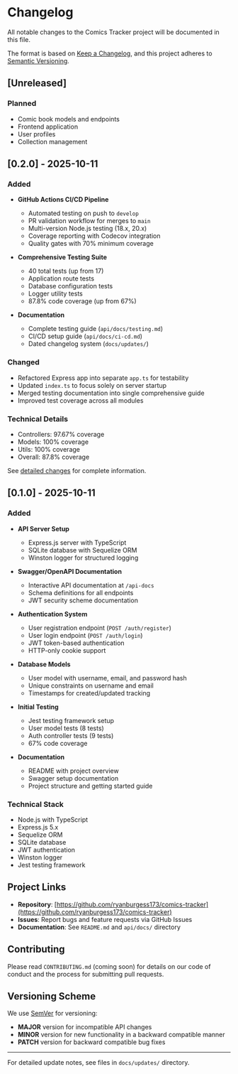 # Changelog

All notable changes to the Comics Tracker project will be documented in this file.

The format is based on [Keep a Changelog](https://keepachangelog.com/en/1.0.0/),
and this project adheres to [Semantic Versioning](https://semver.org/spec/v2.0.0.html).

## [Unreleased]

### Planned

- Comic book models and endpoints
- Frontend application
- User profiles
- Collection management

## [0.2.0] - 2025-10-11

### Added

- **GitHub Actions CI/CD Pipeline**

  - Automated testing on push to `develop`
  - PR validation workflow for merges to `main`
  - Multi-version Node.js testing (18.x, 20.x)
  - Coverage reporting with Codecov integration
  - Quality gates with 70% minimum coverage

- **Comprehensive Testing Suite**

  - 40 total tests (up from 17)
  - Application route tests
  - Database configuration tests
  - Logger utility tests
  - 87.8% code coverage (up from 67%)

- **Documentation**
  - Complete testing guide (`api/docs/testing.md`)
  - CI/CD setup guide (`api/docs/ci-cd.md`)
  - Dated changelog system (`docs/updates/`)

### Changed

- Refactored Express app into separate `app.ts` for testability
- Updated `index.ts` to focus solely on server startup
- Merged testing documentation into single comprehensive guide
- Improved test coverage across all modules

### Technical Details

- Controllers: 97.67% coverage
- Models: 100% coverage
- Utils: 100% coverage
- Overall: 87.8% coverage

See [detailed changes](docs/updates/2025-10-11-ci-cd-testing-improvements.md) for complete information.

## [0.1.0] - 2025-10-11

### Added

- **API Server Setup**

  - Express.js server with TypeScript
  - SQLite database with Sequelize ORM
  - Winston logger for structured logging

- **Swagger/OpenAPI Documentation**

  - Interactive API documentation at `/api-docs`
  - Schema definitions for all endpoints
  - JWT security scheme documentation

- **Authentication System**

  - User registration endpoint (`POST /auth/register`)
  - User login endpoint (`POST /auth/login`)
  - JWT token-based authentication
  - HTTP-only cookie support

- **Database Models**

  - User model with username, email, and password hash
  - Unique constraints on username and email
  - Timestamps for created/updated tracking

- **Initial Testing**

  - Jest testing framework setup
  - User model tests (8 tests)
  - Auth controller tests (9 tests)
  - 67% code coverage

- **Documentation**
  - README with project overview
  - Swagger setup documentation
  - Project structure and getting started guide

### Technical Stack

- Node.js with TypeScript
- Express.js 5.x
- Sequelize ORM
- SQLite database
- JWT authentication
- Winston logger
- Jest testing framework

## Project Links

- **Repository**: [https://github.com/ryanburgess173/comics-tracker](https://github.com/ryanburgess173/comics-tracker)
- **Issues**: Report bugs and feature requests via GitHub Issues
- **Documentation**: See `README.md` and `api/docs/` directory

## Contributing

Please read `CONTRIBUTING.md` (coming soon) for details on our code of conduct and the process for submitting pull requests.

## Versioning Scheme

We use [SemVer](http://semver.org/) for versioning:

- **MAJOR** version for incompatible API changes
- **MINOR** version for new functionality in a backward compatible manner
- **PATCH** version for backward compatible bug fixes

---

For detailed update notes, see files in `docs/updates/` directory.
